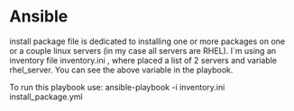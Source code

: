 # Ansible

install package file is dedicated to installing one or more packages on one or a couple linux servers (in my case all servers are RHEL).
I`m using an inventory file inventory.ini , where placed a list of 2 servers and variable rhel_server.
You can see the above variable in the playbook.

To run this playbook use: ansible-playbook -i inventory.ini install_package.yml

